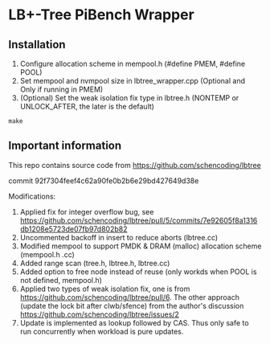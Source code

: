 # LB+-Tree PiBench Wrapper

## Installation
1. Configure allocation scheme in mempool.h (#define PMEM, #define POOL)
2. Set mempool and nvmpool size in lbtree_wrapper.cpp (Optional and Only if running in PMEM)
3. (Optional) Set the weak isolation fix type in lbtree.h (NONTEMP or UNLOCK_AFTER, the later is the default)
```
make
```

## Important information
This repo contains source code from https://github.com/schencoding/lbtree

commit 92f7304feef4c62a90fe0b2b6e29bd427649d38e

Modifications: 
1. Applied fix for integer overflow bug, see https://github.com/schencoding/lbtree/pull/5/commits/7e92605f8a1316db1208e5723de07fb97d802b82
2. Uncommented backoff in insert to reduce aborts (lbtree.cc)
3. Modified mempool to support PMDK & DRAM (malloc) allocation scheme (mempool.h .cc)
4. Added range scan (tree.h, lbtree.h, lbtree.cc)
5. Added option to free node instead of reuse (only workds when POOL is not defined, mempool.h)
6. Applied two types of weak isolation fix, one is from https://github.com/schencoding/lbtree/pull/6. 
The other approach (update the lock bit after clwb/sfence) from the author's discussion https://github.com/schencoding/lbtree/issues/2
7. Update is implemented as lookup followed by CAS. Thus only safe to run concurrently when workload is pure updates.
